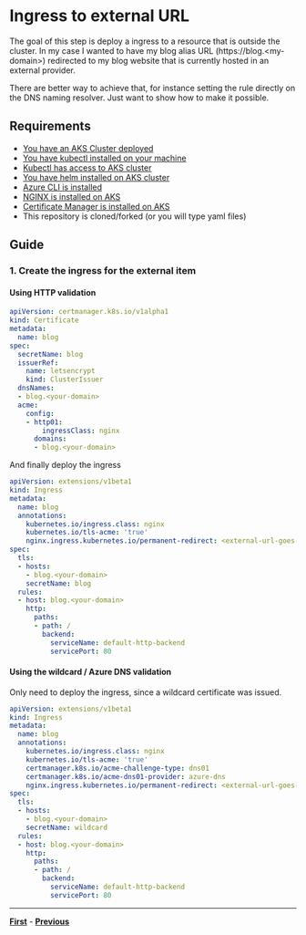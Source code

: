 # Ingress to external URL

The goal of this step is deploy a ingress to a resource that is outside the cluster. In my case I wanted to have my blog alias URL (https://blog.&lt;my-domain>) redirected to my blog website that is currently hosted in an external provider.

There are better way to achieve that, for instance setting the rule directly on the DNS naming resolver. Just want to show how to make it possible.

## Requirements

- [You have an AKS Cluster deployed](./create-aks-cluster.md)
- [You have kubectl installed on your machine](https://kubernetes.io/docs/tasks/tools/install-kubectl/)
- [Kubectl has access to AKS cluster](https://docs.microsoft.com/en-us/azure/aks/kubernetes-walkthrough#connect-to-the-cluster)
- [You have helm installed on AKS cluster](https://docs.microsoft.com/en-us/azure/aks/kubernetes-helm)
- [Azure CLI is installed](https://docs.microsoft.com/en-us/cli/azure/install-azure-cli?view=azure-cli-latest)
- [NGINX is installed on AKS](./install-nginx-ingress.md)
- [Certificate Manager is installed on AKS](./install-certificate-manager.md)
- This repository is cloned/forked (or you will type yaml files)

## Guide

### 1. Create the ingress for the external item

#### Using HTTP validation

```yaml
apiVersion: certmanager.k8s.io/v1alpha1
kind: Certificate
metadata:
  name: blog
spec:
  secretName: blog
  issuerRef:
    name: letsencrypt
    kind: ClusterIssuer
  dnsNames:
  - blog.<your-domain>
  acme:
    config:
    - http01:
        ingressClass: nginx
      domains:
      - blog.<your-domain>
```

And finally deploy the ingress

```yaml
apiVersion: extensions/v1beta1
kind: Ingress
metadata:
  name: blog
  annotations:
    kubernetes.io/ingress.class: nginx
    kubernetes.io/tls-acme: 'true'
    nginx.ingress.kubernetes.io/permanent-redirect: <external-url-goes-here>
spec:
  tls:
  - hosts:
    - blog.<your-domain>
    secretName: blog
  rules:
  - host: blog.<your-domain>
    http:
      paths:
      - path: /
        backend:
          serviceName: default-http-backend
          servicePort: 80
```

#### Using the wildcard / Azure DNS validation

Only need to deploy the ingress, since a wildcard certificate was issued.

```yaml
apiVersion: extensions/v1beta1
kind: Ingress
metadata:
  name: blog
  annotations:
    kubernetes.io/ingress.class: nginx
    kubernetes.io/tls-acme: 'true'
    certmanager.k8s.io/acme-challenge-type: dns01
    certmanager.k8s.io/acme-dns01-provider: azure-dns
    nginx.ingress.kubernetes.io/permanent-redirect: <external-url-goes-here>
spec:
  tls:
  - hosts:
    - blog.<your-domain>
    secretName: wildcard
  rules:
  - host: blog.<your-domain>
    http:
      paths:
      - path: /
        backend:
          serviceName: default-http-backend
          servicePort: 80
```

***
[**First**](./readme.md) - [**Previous**](./install-certificate-manager.md)